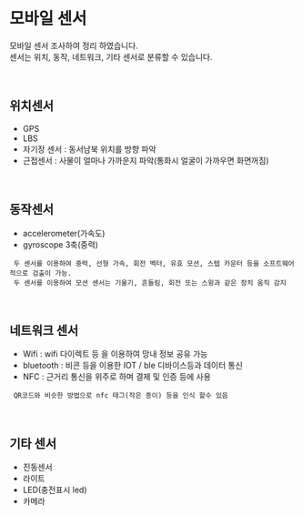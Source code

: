 ﻿# 모바일 센서

모바일 센서 조사하여 정리 하였습니다.<br>
센서는 위치, 동작, 네트워크, 기타 센서로 분류할 수 있습니다.

<br>

## 위치센서
- GPS
- LBS
- 자기장 센서 : 동서남북 위치를 방향 파악
- 근접센서 : 사물이 얼마나 가까운지 파악(통화시 얼굴이 가까우면 화면꺼짐)  
    
<br>

## 동작센서
- accelerometer(가속도)
- gyroscope 3축(중력) 
```    
 두 센서를 이용하여 중력, 선형 가속, 회전 벡터, 유효 모션, 스텝 카운터 등을 소프트웨어적으로 검출이 가능. 
 두 센서를 이용하여 모션 센서는 기울기, 흔들림, 회전 또는 스윙과 같은 장치 움직 감지
```
<br>

## 네트워크 센서
- Wifi : wifi 다이렉트 등 을 이용하여 망내 정보 공유 가능
- bluetooth : 비콘 등을 이용한 IOT / ble 디바이스등과 데이터 통신
- NFC : 근거리 통신을 위주로 하며 결제 및 인증 등에 사용
  
```  
 QR코드와 비슷한 방법으로 nfc 태그(작은 종이) 등을 인식 할수 있음
```

<br>

## 기타 센서
- 진동센서
- 라이트
- LED(충전표시 led)
- 카메라
